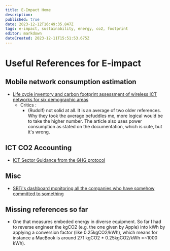 ```yaml
---
title: E-Impact Home
description: 
published: true
date: 2023-12-12T16:49:35.847Z
tags: e-impact, sustainability, energy, co2, footprint
editor: markdown
dateCreated: 2023-12-11T15:51:53.675Z
---
```


# Useful References for E-impact

## Mobile network consumption estimation
  - [Life cycle inventory and carbon footprint assessment of wireless ICT networks for six demographic areas](/1-s2.0-s0921344921005607-main.pdf)
  	- Critics :
    	- (Rudolf) not solid at all. It is an average of two older references. Why they took the average befuddles me, more logical would be to take the higher number. The article also uses power consumption as stated on the documentation, which is cute, but it's wrong. 
  
  
## ICT CO2 Accounting

  - [ICT Sector Guidance from the GHG protocol](https://ghgprotocol.org/sites/default/files/2023-03/GHGP-ICTSG%20-%20ALL%20Chapters.pdf)
  
  
  
## Misc
  - [SBTi's dashboard monitoring all the companies who have somehow committed to something](https://sciencebasedtargets.org/companies-taking-action#dashboard)
  
  
  
## Missing references so far

  - One that measures embeded energy in diverse equipment. So far I had to reverse engineer the kgCO2 (e.g. the one given by Apple) into kWh by applying a conversion factor (like 0.25kgCO2/kWh), which means for instance a MacBook is around 271 kgCO2 * 0.25kgCO2/kWh =~1000 kWh).